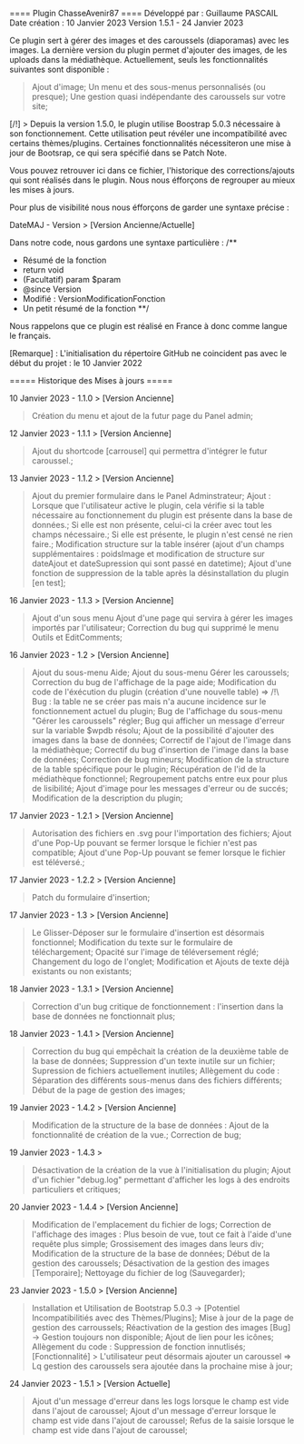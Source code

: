 ==== Plugin ChasseAvenir87 ====
Développé par : Guillaume PASCAIL
Date création : 10 Janvier 2023
Version 1.5.1 - 24 Janvier 2023

Ce plugin sert à gérer des images et des caroussels (diaporamas) avec les images.
La dernière version du plugin permet d'ajouter des images, de les uploads dans la médiathèque.
Actuellement, seuls les fonctionnalités suivantes sont disponible :
> Ajout d'image;
> Un menu et des sous-menus personnalisés (ou presque);
> Une gestion quasi indépendante des caroussels sur votre site;

[/!\] > Depuis la version 1.5.0, le plugin utilise Boostrap 5.0.3 nécessaire à son fonctionnement. Cette utilisation peut révéler une incompatibilité avec certains thèmes/plugins. Certaines fonctionnalités nécessiteron une mise à jour de Bootsrap, ce qui sera spécifié dans se Patch Note.

Vous pouvez retrouver ici dans ce fichier, l'historique des corrections/ajouts qui sont réalisés dans le plugin.
Nous nous éfforçons de regrouper au mieux les mises à jours.

Pour plus de visibilité nous nous éfforçons de garder une syntaxe précise :

DateMAJ - Version > [Version Ancienne/Actuelle]

Dans notre code, nous gardons une syntaxe particulière :
/**
* Résumé de la fonction
* return void
* (Facultatif) param $param 
* @since Version
* Modifié : VersionModificationFonction
* Un petit résumé de la fonction
**/

Nous rappelons que ce plugin est réalisé en France à donc comme langue le français.

[Remarque] : L'initialisation du répertoire GitHub ne coincident pas avec le début du projet : le 10 Janvier 2022

===== Historique des Mises à jours =====

10 Janvier 2023 - 1.1.0 > [Version Ancienne]
> Création du menu et ajout de la futur page du Panel admin;

12 Janvier 2023 - 1.1.1 > [Version Ancienne]
> Ajout du shortcode [carrousel] qui permettra d'intégrer le futur caroussel.;

13 Janvier 2023 - 1.1.2 > [Version Ancienne]
> Ajout du premier formulaire dans le Panel Adminstrateur;
> Ajout : Lorsque que l'utilisateur active le plugin, cela vérifie si la table nécessaire au fonctionnement du plugin est présente dans la base de données.;
> Si elle est non présente, celui-ci la créer avec tout les champs nécessaire.;
> Si elle est présente, le plugin n'est censé ne rien faire.;
> Modification structure sur la table insérer (ajout d'un champs supplémentaires : poidsImage et modification de structure sur dateAjout et dateSupression qui sont passé en datetime);
> Ajout d'une fonction de suppression de la table après la désinstallation du plugin [en test];

16 Janvier 2023 - 1.1.3 > [Version Ancienne]
> Ajout d'un sous menu
> Ajout d'une page qui servira à gérer les images importés par l'utilisateur;
> Correction du bug qui supprimé le menu Outils et EditComments;

16 Janvier 2023 - 1.2 > [Version Ancienne]
> Ajout du sous-menu Aide;
> Ajout du sous-menu Gérer les caroussels;
> Correction du bug de l'affichage de la page aide;
> Modification du code de l'éxécution du plugin (création d'une nouvelle table) => /!\ Bug : la table ne se créer pas mais n'a aucune incidence sur le fonctionnement actuel du plugin;
> Bug de l'affichage du sous-menu "Gérer les caroussels" régler;
> Bug qui afficher un message d'erreur sur la variable $wpdb résolu;
> Ajout de la possibilité d'ajouter des images dans la base de données; 
> Correctif de l'ajout de l'image dans la médiathèque;
> Correctif du bug d'insertion de l'image dans la base de données;
> Correction de bug mineurs;
> Modification de la structure de la table spécifique pour le plugin;
> Récupération de l'id de la médiathèque fonctionnel;
> Regroupement patchs entre eux pour plus de lisibilité;
> Ajout d'image pour les messages d'erreur ou de succés;
> Modification de la description du plugin;

17 Janvier 2023 - 1.2.1 > [Version Ancienne]
> Autorisation des fichiers en .svg pour l'importation des fichiers;
> Ajout d'une Pop-Up pouvant se fermer lorsque le fichier n'est pas compatible;
> Ajout d'une Pop-Up pouvant se femer lorsque le fichier est téléversé.;

17 Janvier 2023 - 1.2.2 > [Version Ancienne]
> Patch du formulaire d'insertion;

17 Janvier 2023 - 1.3 > [Version Ancienne]
> Le Glisser-Déposer sur le formulaire d'insertion est désormais fonctionnel;
> Modification du texte sur le formulaire de téléchargement;
> Opacité sur l'image de téléversement réglé;
> Changement du logo de l'onglet;
> Modification et Ajouts de texte déjà existants ou non existants;

18 Janvier 2023 - 1.3.1 > [Version Ancienne]
> Correction d'un bug critique de fonctionnement : l'insertion dans la base de données ne fonctionnait plus;

18 Janvier 2023 - 1.4.1 > [Version Ancienne]
> Correction du bug qui empêchait la création de la deuxième table de la base de données;
> Suppression d'un texte inutile sur un fichier;
> Supression de fichiers actuellement inutiles;
> Allègement du code : Séparation des différents sous-menus dans des fichiers différents;
> Début de la page de gestion des images;

19 Janvier 2023 - 1.4.2 > [Version Ancienne]
> Modification de la structure de la base de données : Ajout de la fonctionnalité de création de la vue.;
> Correction de bug;

19 Janvier 2023 - 1.4.3 > 
> Désactivation de la création de la vue à l'initialisation du plugin;
> Ajout d'un fichier "debug.log" permettant d'afficher les logs à des endroits particuliers et critiques;

20 Janvier 2023 - 1.4.4 > [Version Ancienne]
> Modification de l'emplacement du fichier de logs;
> Correction de l'affichage des images : Plus besoin de vue, tout ce fait à l'aide d'une requête plus simple;
> Grossisement des images dans leurs div;
> Modification de la structure de la base de données;
> Début de la gestion des caroussels;
> Désactivation de la gestion des images [Temporaire];
> Nettoyage du fichier de log (Sauvegarder);

23 Janvier 2023 - 1.5.0 > [Version Ancienne]
> Installation et Utilisation de Bootstrap 5.0.3 -> [Potentiel Incompatibilitiés avec des Thèmes/Plugins];
> Mise à jour de la page de gestion des carroussels;
> Réactivation de la gestion des images [Bug] -> Gestion toujours non disponible;
> Ajout de lien pour les icônes;
> Allègement du code : Suppression de fonction innutlisés;
> [Fonctionnalité] > L'utilisateur peut désormais ajouter un caroussel => Lq gestion des caroussels sera ajoutée dans la prochaine mise  à jour;

24 Janvier 2023 - 1.5.1 > [Version Actuelle]
> Ajout d'un message d'erreur dans les logs lorsque le champ est vide dans l'ajout de caroussel;
> Ajout d'un message d'erreur lorsque le champ est vide dans l'ajout de caroussel;
> Refus de la saisie lorsque le champ est vide dans l'ajout de caroussel;